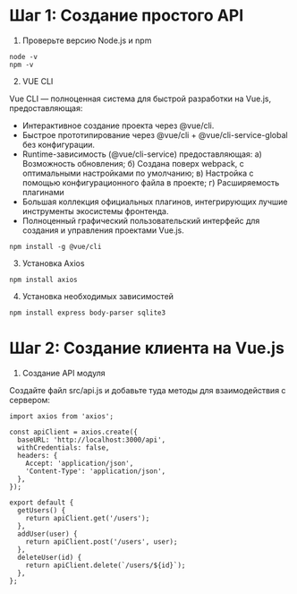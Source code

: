 # Шаг 1: Создание простого API

1) Проверьте версию Node.js и npm
   
```
node -v
npm -v
```

2) VUE CLI

Vue CLI — полноценная система для быстрой разработки на Vue.js, предоставляющая:
- Интерактивное создание проекта через @vue/cli.
- Быстрое прототипирование через @vue/cli + @vue/cli-service-global без конфигурации.
- Runtime-зависимость (@vue/cli-service) предоставляющая:
  а) Возможность обновления;
  б) Создана поверх webpack, с оптимальными настройками по умолчанию;
  в) Настройка с помощью конфигурационного файла в проекте;
  г) Расширяемость плагинами
- Большая коллекция официальных плагинов, интегрирующих лучшие инструменты экосистемы фронтенда.
- Полноценный графический пользовательский интерфейс для создания и управления проектами Vue.js.
  
```
npm install -g @vue/cli
```

3) Установка Axios
   
```
npm install axios
```

4) Установка необходимых зависимостей

```
npm install express body-parser sqlite3
```


# Шаг 2: Создание клиента на Vue.js

1) Создание API модуля

Создайте файл src/api.js и добавьте туда методы для взаимодействия с сервером:

```
import axios from 'axios';

const apiClient = axios.create({
  baseURL: 'http://localhost:3000/api',
  withCredentials: false,
  headers: {
    Accept: 'application/json',
    'Content-Type': 'application/json',
  },
});

export default {
  getUsers() {
    return apiClient.get('/users');
  },
  addUser(user) {
    return apiClient.post('/users', user);
  },
  deleteUser(id) {
    return apiClient.delete(`/users/${id}`);
  },
};
```
